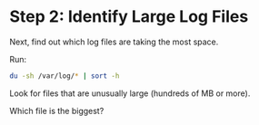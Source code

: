 # Step 2: Identify Large Log Files

Next, find out which log files are taking the most space.

Run:
```bash
du -sh /var/log/* | sort -h
```

Look for files that are unusually large (hundreds of MB or more).

Which file is the biggest?